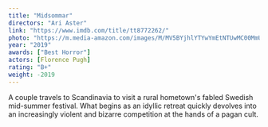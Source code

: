 ```yaml
---
title: "Midsommar"
directors: "Ari Aster"
link: "https://www.imdb.com/title/tt8772262/"
photo: "https://m.media-amazon.com/images/M/MV5BYjhlYTYwYmEtNTUwMC00MmUzLWI4OTItNTM1NGI2MTc3MjFiXkEyXkFqcGdeQXVyMTkxNjUyNQ@@._V1_FMjpg_UX1024_.jpg"
year: "2019"
awards: ["Best Horror"]
actors: [Florence Pugh]
rating: "B+"
weight: -2019
---
```

A couple travels to Scandinavia to visit a rural hometown's fabled Swedish mid-summer festival. What begins as an idyllic retreat quickly devolves into an increasingly violent and bizarre competition at the hands of a pagan cult. 